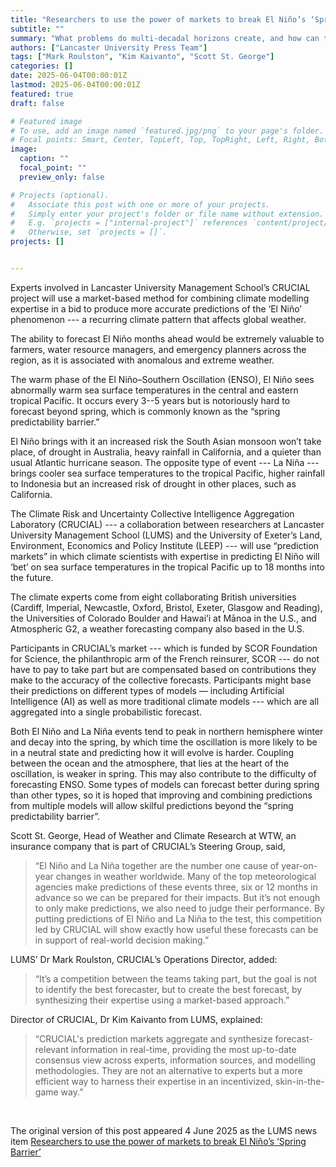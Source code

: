 ```yaml
---
title: "Researchers to use the power of markets to break El Niño’s ‘Spring Barrier’"
subtitle: ""
summary: "What problems do multi-decadal horizons create, and how can they be addressed?"
authors: ["Lancaster University Press Team"]
tags: ["Mark Roulston", "Kim Kaivanto", "Scott St. George"]
categories: []
date: 2025-06-04T00:00:01Z
lastmod: 2025-06-04T00:00:01Z
featured: true
draft: false

# Featured image
# To use, add an image named `featured.jpg/png` to your page's folder.
# Focal points: Smart, Center, TopLeft, Top, TopRight, Left, Right, BottomLeft, Bottom, BottomRight.
image:
  caption: ""
  focal_point: ""
  preview_only: false

# Projects (optional).
#   Associate this post with one or more of your projects.
#   Simply enter your project's folder or file name without extension.
#   E.g. `projects = ["internal-project"]` references `content/project/deep-learning/index.md`.
#   Otherwise, set `projects = []`.
projects: []


---
```

Experts involved in Lancaster University Management School’s CRUCIAL project will use a market-based method for combining climate modelling expertise in a bid to produce more accurate predictions of the ‘El Niño’ phenomenon --- a recurring climate pattern that affects global weather.

The ability to forecast El Niño months ahead would be extremely valuable to farmers, water resource managers, and emergency planners across the region, as it is associated with anomalous and extreme weather.

The warm phase of the El Niño–Southern Oscillation (ENSO), El Niño sees abnormally warm sea surface temperatures in the central and eastern tropical Pacific. It occurs every 3--5 years but is notoriously hard to forecast beyond spring, which is commonly known as the “spring predictability barrier.”

El Niño brings with it an increased risk the South Asian monsoon won’t take place, of drought in Australia, heavy rainfall in California, and a quieter than usual Atlantic hurricane season. The opposite type of event --- La Niña --- brings cooler sea surface temperatures to the tropical Pacific, higher rainfall to Indonesia but an increased risk of drought in other places, such as California.

The Climate Risk and Uncertainty Collective Intelligence Aggregation Laboratory (CRUCIAL) --- a collaboration between researchers at Lancaster University Management School (LUMS) and the University of Exeter’s Land, Environment, Economics and Policy Institute (LEEP) --- will use “prediction markets” in which climate scientists with expertise in predicting El Niño will ‘bet’ on sea surface temperatures in the tropical Pacific up to 18 months into the future.

The climate experts come from eight collaborating British universities (Cardiff, Imperial, Newcastle, Oxford, Bristol, Exeter, Glasgow and Reading), the Universities of Colorado Boulder and Hawai’i at Mānoa in the U.S., and Atmospheric G2, a weather forecasting company also based in the U.S.

Participants in CRUCIAL’s market --- which is funded by SCOR Foundation for Science, the philanthropic arm of the French reinsurer, SCOR --- do not have to pay to take part but are compensated based on contributions they make to the accuracy of the collective forecasts. Participants might base their predictions on different types of models — including Artificial Intelligence (AI) as well as more traditional climate models --- which are all aggregated into a single probabilistic forecast.

Both El Niño and La Niña events tend to peak in northern hemisphere winter and decay into the spring, by which time the oscillation is more likely to be in a neutral state and predicting how it will evolve is harder. Coupling between the ocean and the atmosphere, that lies at the heart of the oscillation, is weaker in spring. This may also contribute to the difficulty of forecasting ENSO. Some types of models can forecast better during spring than other types, so it is hoped that improving and combining predictions from multiple models will allow skilful predictions beyond the “spring predictability barrier”.

Scott St. George, Head of Weather and Climate Research at WTW, an insurance company that is part of CRUCIAL’s Steering Group, said, 

> “El Niño and La Niña together are the number one cause of year-on-year changes in weather worldwide. Many of the top meteorological agencies make predictions of these events three, six or 12 months in advance so we can be prepared for their impacts. But it’s not enough to only make predictions, we also need to judge their performance. By putting predictions of El Niño and La Niña to the test, this competition led by CRUCIAL will show exactly how useful these forecasts can be in support of real-world decision making.”

LUMS’ Dr Mark Roulston, CRUCIAL’s Operations Director, added: 

> “It’s a competition between the teams taking part, but the goal is not to identify the best forecaster, but to create the best forecast, by synthesizing their expertise using a market-based approach.”

Director of CRUCIAL, Dr Kim Kaivanto from LUMS, explained: 
> “CRUCIAL's prediction markets aggregate and synthesize forecast-relevant information in real-time, providing the most up-to-date consensus view across experts, information sources, and modelling methodologies. They are not an alternative to experts but a more efficient way to harness their expertise in an incentivized, skin-in-the-game way.”



<br>

The original version of this post appeared 4 June 2025 as the LUMS news item [Researchers to use the power of markets to break El Niño’s ‘Spring Barrier’](https://www.lancaster.ac.uk/news/researchers-to-use-the-power-of-markets-to-break-el-ninos-spring-barrier)

<br>
